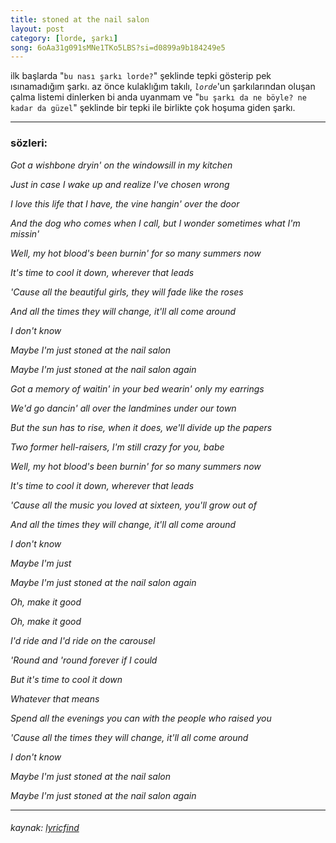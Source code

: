 ```yaml
---
title: stoned at the nail salon
layout: post
category: [lorde, şarkı]
song: 6oAa31g091sMNe1TKo5LBS?si=d0899a9b184249e5
---
```


ilk başlarda "``bu nası şarkı lorde?``" şeklinde tepki gösterip pek ısınamadığım şarkı. az önce kulaklığım takılı, *``lorde``*'un şarkılarından oluşan çalma listemi dinlerken bi anda uyanmam ve "``bu şarkı da ne böyle? ne kadar da güzel``" şeklinde bir tepki ile birlikte çok hoşuma giden şarkı.

---

### sözleri:

*Got a wishbone dryin' on the windowsill in my kitchen*

*Just in case I wake up and realize I've chosen wrong*

*I love this life that I have, the vine hangin' over the door*

*And the dog who comes when I call, but I wonder sometimes what I'm missin'*

*Well, my hot blood's been burnin' for so many summers now*

*It's time to cool it down, wherever that leads*

*'Cause all the beautiful girls, they will fade like the roses*

*And all the times they will change, it'll all come around*

*I don't know*

*Maybe I'm just stoned at the nail salon*

*Maybe I'm just stoned at the nail salon again*

*Got a memory of waitin' in your bed wearin' only my earrings*

*We'd go dancin' all over the landmines under our town*

*But the sun has to rise, when it does, we'll divide up the papers*

*Two former hell-raisers, I'm still crazy for you, babe*

*Well, my hot blood's been burnin' for so many summers now*

*It's time to cool it down, wherever that leads*

*'Cause all the music you loved at sixteen, you'll grow out of*

*And all the times they will change, it'll all come around*

*I don't know*

*Maybe I'm just*

*Maybe I'm just stoned at the nail salon again*

*Oh, make it good*

*Oh, make it good*

*I'd ride and I'd ride on the carousel*

*'Round and 'round forever if I could*

*But it's time to cool it down*

*Whatever that means*

*Spend all the evenings you can with the people who raised you*

*'Cause all the times they will change, it'll all come around*

*I don't know*

*Maybe I'm just stoned at the nail salon*

*Maybe I'm just stoned at the nail salon again*

---
###### kaynak: [lyricfind](https://www.lyricfind.com/)